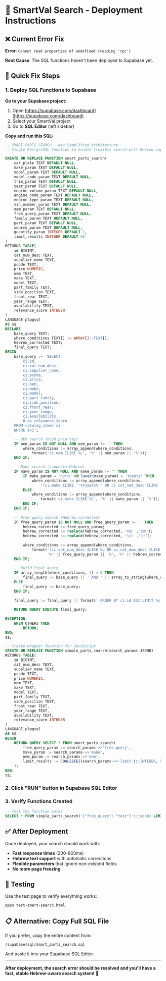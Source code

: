 # 🚀 SmartVal Search - Deployment Instructions

## ❌ Current Error Fix

**Error**: `Cannot read properties of undefined (reading 'rpc')`

**Root Cause**: The SQL functions haven't been deployed to Supabase yet.

## 🔧 Quick Fix Steps

### 1. Deploy SQL Functions to Supabase

**Go to your Supabase project:**
1. Open [https://supabase.com/dashboard](https://supabase.com/dashboard)
2. Select your SmartVal project
3. Go to **SQL Editor** (left sidebar)

**Copy and run this SQL:**
```sql
-- SMART PARTS SEARCH - New Simplified Architecture
-- Single PostgreSQL function to handle flexible search with Hebrew support

CREATE OR REPLACE FUNCTION smart_parts_search(
    car_plate TEXT DEFAULT NULL,
    make_param TEXT DEFAULT NULL,
    model_param TEXT DEFAULT NULL,
    model_code_param TEXT DEFAULT NULL,
    trim_param TEXT DEFAULT NULL,
    year_param TEXT DEFAULT NULL,
    engine_volume_param TEXT DEFAULT NULL,
    engine_code_param TEXT DEFAULT NULL,
    engine_type_param TEXT DEFAULT NULL,
    vin_number_param TEXT DEFAULT NULL,
    oem_param TEXT DEFAULT NULL,
    free_query_param TEXT DEFAULT NULL,
    family_param TEXT DEFAULT NULL,
    part_param TEXT DEFAULT NULL,
    source_param TEXT DEFAULT NULL,
    quantity_param INTEGER DEFAULT 1,
    limit_results INTEGER DEFAULT 50
)
RETURNS TABLE(
    id BIGINT,
    cat_num_desc TEXT,
    supplier_name TEXT,
    pcode TEXT,
    price NUMERIC,
    oem TEXT,
    make TEXT,
    model TEXT,
    part_family TEXT,
    side_position TEXT,
    front_rear TEXT,
    year_range TEXT,
    availability TEXT,
    relevance_score INTEGER
)
LANGUAGE plpgsql
AS $$
DECLARE
    base_query TEXT;
    where_conditions TEXT[] := ARRAY[]::TEXT[];
    hebrew_corrected TEXT;
    final_query TEXT;
BEGIN
    base_query := 'SELECT 
        ci.id,
        ci.cat_num_desc,
        ci.supplier_name,
        ci.pcode,
        ci.price,
        ci.oem,
        ci.make,
        ci.model,
        ci.part_family,
        ci.side_position,
        ci.front_rear,
        ci.year_range,
        ci.availability,
        0 as relevance_score
    FROM catalog_items ci 
    WHERE 1=1';

    -- OEM search (high priority)
    IF oem_param IS NOT NULL AND oem_param != '' THEN
        where_conditions := array_append(where_conditions, 
            format('ci.oem ILIKE %L', '%' || oem_param || '%'));
    END IF;
    
    -- Make search (supports Hebrew)
    IF make_param IS NOT NULL AND make_param != '' THEN
        IF make_param = 'טויוטה' OR lower(make_param) = 'toyota' THEN
            where_conditions := array_append(where_conditions, 
                '(ci.make ILIKE ''%toyota%'' OR ci.cat_num_desc ILIKE ''%טויוטה%'')');
        ELSE
            where_conditions := array_append(where_conditions, 
                format('ci.make ILIKE %L', '%' || make_param || '%'));
        END IF;
    END IF;
    
    -- Free query search (Hebrew corrected)
    IF free_query_param IS NOT NULL AND free_query_param != '' THEN
        hebrew_corrected := free_query_param;
        hebrew_corrected := replace(hebrew_corrected, 'סנפ', 'פנס');
        hebrew_corrected := replace(hebrew_corrected, 'ףנכ', 'כנף');
        
        where_conditions := array_append(where_conditions, 
            format('(ci.cat_num_desc ILIKE %L OR ci.cat_num_desc ILIKE %L)', 
                   '%' || free_query_param || '%', '%' || hebrew_corrected || '%'));
    END IF;
    
    -- Build final query
    IF array_length(where_conditions, 1) > 0 THEN
        final_query := base_query || ' AND ' || array_to_string(where_conditions, ' AND ');
    ELSE
        final_query := base_query;
    END IF;
    
    final_query := final_query || format(' ORDER BY ci.id ASC LIMIT %s', limit_results);
    
    RETURN QUERY EXECUTE final_query;
    
EXCEPTION
    WHEN OTHERS THEN
        RETURN;
END;
$$;

-- Create wrapper function for JavaScript
CREATE OR REPLACE FUNCTION simple_parts_search(search_params JSONB)
RETURNS TABLE(
    id BIGINT,
    cat_num_desc TEXT,
    supplier_name TEXT,
    pcode TEXT,
    price NUMERIC,
    oem TEXT,
    make TEXT,
    model TEXT,
    part_family TEXT,
    side_position TEXT,
    front_rear TEXT,
    year_range TEXT,
    availability TEXT,
    relevance_score INTEGER
)
LANGUAGE plpgsql
AS $$
BEGIN
    RETURN QUERY SELECT * FROM smart_parts_search(
        free_query_param := search_params->>'free_query',
        make_param := search_params->>'make',
        oem_param := search_params->>'oem',
        limit_results := COALESCE((search_params->>'limit')::INTEGER, 50)
    );
END;
$$;
```

### 2. Click "RUN" button in Supabase SQL Editor

### 3. Verify Functions Created
```sql
-- Test the function works
SELECT * FROM simple_parts_search('{"free_query": "test"}'::jsonb) LIMIT 5;
```

## ✅ After Deployment

Once deployed, your search should work with:
- **Fast response times** (200-800ms)
- **Hebrew text support** with automatic corrections
- **Flexible parameters** that ignore non-existent fields
- **No more page freezing**

## 🧪 Testing

Use the test page to verify everything works:
```
open test-smart-search.html
```

## 📋 Alternative: Copy Full SQL File

If you prefer, copy the entire content from:
```
/supabase/sql/smart_parts_search.sql
```

And paste it into your Supabase SQL Editor.

---

**After deployment, the search error should be resolved and you'll have a fast, stable Hebrew-aware search system!** 🚀